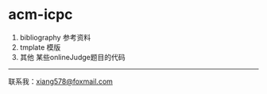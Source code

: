 # acm-icpc

1. bibliography 参考资料
2. tmplate 模版
3. 其他 某些onlineJudge题目的代码

----------
联系我：xiang578@foxmail.com
